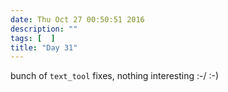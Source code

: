 ```yaml
---
date: Thu Oct 27 00:50:51 2016
description: ""
tags: [  ]
title: "Day 31"
---
```

bunch of `text_tool` fixes, nothing interesting :-/ :-)

